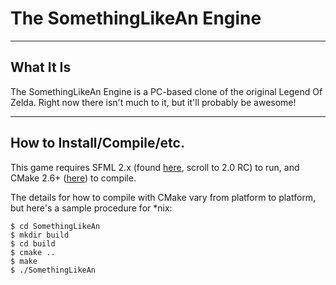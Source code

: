 The SomethingLikeAn Engine
==========================

----------

What It Is
----------

The SomethingLikeAn Engine is a PC-based clone of the original Legend Of
Zelda. Right now there isn't much to it, but it'll probably be awesome!

----------
How to Install/Compile/etc.
----------
This game requires SFML 2.x (found [here][1], scroll to 2.0 RC) to run, and CMake 2.6+ ([here][2]) to compile.

The details for how to compile with CMake vary from platform to platform, but here's a sample procedure for *nix:

    $ cd SomethingLikeAn
    $ mkdir build
    $ cd build
    $ cmake ..
    $ make
    $ ./SomethingLikeAn


[1]: http://www.sfml-dev.org/download.php#2.0-rc
[2]: http://www.cmake.org/
